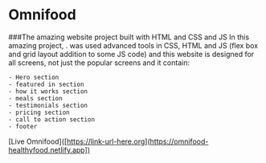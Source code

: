 # Omnifood

###The amazing website project built with HTML and CSS and JS
In this amazing project, . was used advanced tools in CSS, HTML and JS (flex box and grid layout addition to some JS code) and this website is designed for all screens, not just the popular screens and it contain:


    - Hero section
    - featured in section
    - how it works section
    - meals section
    - testimonials section
    - pricing section
    - call to action section
    - footer
[Live Omnifood]([https://link-url-here.org](https://omnifood-healthyfood.netlify.app])
